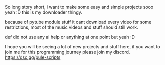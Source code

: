 So long story short, i want to make some easy and simple projects sooo yeah :D this is my downloader thingy.

because of pytube module stuff it cant download every video for some restrictions, most of the music videos and stuff should still work.

def did not use any ai help or anything at one point but yeah :D

I hope you will be seeing a lot of new projects and stuff here, if you want to join me for this programming journey please join my discord. https://dsc.gg/pule-scripts
